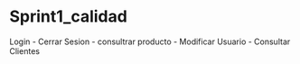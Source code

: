 # Sprint1_calidad
Login - Cerrar Sesion - consultrar producto - Modificar Usuario - Consultar Clientes
